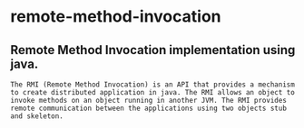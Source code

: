 # remote-method-invocation

## Remote Method Invocation implementation using java.

```
The RMI (Remote Method Invocation) is an API that provides a mechanism to create distributed application in java. The RMI allows an object to invoke methods on an object running in another JVM. The RMI provides remote communication between the applications using two objects stub and skeleton.
```
